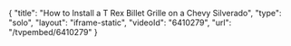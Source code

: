 {
    "title": "How to Install a T Rex Billet Grille on a Chevy Silverado",
    "type": "solo",
    "layout": "iframe-static",
    "videoId": "6410279",
    "url": "\/tvpembed\/6410279"
}